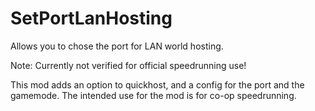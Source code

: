 # SetPortLanHosting
Allows you to chose the port for LAN world hosting.

Note: Currently not verified for official speedrunning use!

This mod adds an option to quickhost, and a config for the port and the gamemode. 
The intended use for the mod is for co-op speedrunning.
